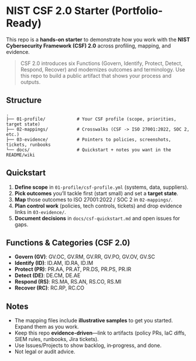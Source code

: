 # NIST CSF 2.0 Starter (Portfolio-Ready)

This repo is a **hands-on starter** to demonstrate how you work with the **NIST Cybersecurity Framework (CSF) 2.0** across profiling, mapping, and evidence.

> CSF 2.0 introduces six Functions (Govern, Identify, Protect, Detect, Respond, Recover) and modernizes outcomes and terminology. Use this repo to build a public artifact that shows your process and outputs.

## Structure
```
.
├── 01-profile/            # Your CSF profile (scope, priorities, target state)
├── 02-mappings/           # Crosswalks (CSF -> ISO 27001:2022, SOC 2, etc.)
├── 03-evidence/           # Pointers to policies, screenshots, tickets, runbooks
└── docs/                  # Quickstart + notes you want in the README/wiki
```

## Quickstart
1. **Define scope** in `01-profile/csf-profile.yml` (systems, data, suppliers).
2. **Pick outcomes** you’ll tackle first (start small) and set a **target state**.
3. **Map** those outcomes to ISO 27001:2022 / SOC 2 in `02-mappings/`.
4. **Plan control work** (policies, tech controls, tickets) and drop evidence links in `03-evidence/`.
5. **Document decisions** in `docs/csf-quickstart.md` and open issues for gaps.

## Functions & Categories (CSF 2.0)
- **Govern (GV)**: GV.OC, GV.RM, GV.RR, GV.PO, GV.OV, GV.SC
- **Identify (ID)**: ID.AM, ID.RA, ID.IM
- **Protect (PR)**: PR.AA, PR.AT, PR.DS, PR.PS, PR.IR
- **Detect (DE)**: DE.CM, DE.AE
- **Respond (RS)**: RS.MA, RS.AN, RS.CO, RS.MI
- **Recover (RC)**: RC.RP, RC.CO

## Notes
- The mapping files include **illustrative samples** to get you started. Expand them as you work.
- Keep this repo **evidence-driven**—link to artifacts (policy PRs, IaC diffs, SIEM rules, runbooks, Jira tickets).
- Use Issues/Projects to show backlog, in‑progress, and done.
- Not legal or audit advice.

